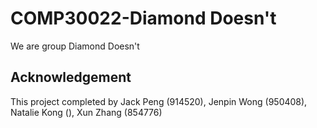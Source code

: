 # COMP30022-Diamond Doesn't
We are group Diamond Doesn't

## Acknowledgement
This project completed by Jack Peng (914520), Jenpin Wong (950408), Natalie Kong (), Xun Zhang (854776)
